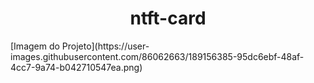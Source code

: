 <h1 align="center">ntft-card</h1>[Imagem do Projeto](https://user-images.githubusercontent.com/86062663/189156385-95dc6ebf-48af-4cc7-9a74-b042710547ea.png)
